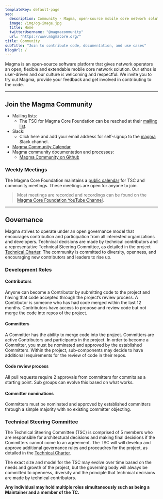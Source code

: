 ```yaml
---
templateKey: default-page
seo:
  description: Community - Magma, open-source mobile core network solution
  image: /img/og-image.jpg
  title: Home
  twitterUsername: "@magmacommunity"
  url: "https://www.magmacore.org/"
title: Community
subTitle: "Join to contribute code, documentation, and use cases"
blogUrl: /
---
```


Magma is an open-source software platform that gives network operators an open, flexible and extendable mobile core network solution. Our ethos is user-driven and our culture is welcoming and respectful. We invite you to try out Magma, provide your feedback and get involved in contributing to the code.

---

## Join the Magma Community

- Mailing lists:
  - The TSC for Magma Core Foundation can be reached at their [mailing list](https://lists.magmacore.org/g/magma-tsc).
- Slack:
  - Click here and add your email address for self-signup to the [magma](https://join.slack.com/t/magmacore/shared_invite/zt-g76zkofr-g6~jYiS3KRzC9qhAISUC2A) Slack channel.
- [Magma Community Calendar](https://calendar.google.com/calendar/u/0/embed?src=c_gbiu1t7a67ika1th2smldeh19s@group.calendar.google.com&ctz=America/Chicago)
- Magma community documentation and processes:
  - [Magma Community on Github](https://github.com/magma/community)

### Weekly Meetings

The Magma Core Foundation maintains a [public calendar](https://calendar.google.com/calendar/embed?src=c_gbiu1t7a67ika1th2smldeh19s%40group.calendar.google.com&ctz=America%2FChicago) for TSC and community meetings. These meetings are open for anyone to join.

> Most meetings are recorded and recordings can be found on the [Magma Core Foundation YouTube Channel](https://www.youtube.com/channel/UCXOjPjjgXplvnF6YVHSGNeA).

---

## <div id="governance"></div> Governance

Magma strives to operate under an open governance model that encourages contribution and participation from all interested organizations and developers. Technical decisions are made by technical contributors and a representative Technical Steering Committee, as detailed in the project [Technical Charter](https://github.com/magma/tsc/blob/main/CHARTER.md). The community is committed to diversity, openness, and encouraging new contributors and leaders to rise up.

### Development Roles

#### Contributors

Anyone can become a Contributor by submitting code to the project and having that code accepted through the project’s review process. A Contributor is someone who has had code merged within the last 12 months. Contributors have access to propose and review code but not merge the code into repos of the project.

#### Committers

A Committer has the ability to merge code into the project. Committers are active Contributors and participants in the project. In order to become a Committer, you must be nominated and approved by the established Committers. Within the project, sub-components may decide to have additional requirements for the review of code in their repos.

#### Code review process

All pull requests require 2 approvals from committers for commits as a starting point. Sub groups can evolve this based on what works.

#### Committer nominations

Committers must be nominated and approved by established committers through a simple majority with no existing committer objecting.

### Technical Steering Committee

The Technical Steering Committee (TSC) is comprised of 5 members who are responsible for architectural decisions and making final decisions if the Committers cannot come to an agreement. The TSC will will develop and approve additional governance rules and proceudres for the project, as detailed in the [Technical Charter](https://github.com/magma/tsc/blob/main/CHARTER.md).

The exact size and model for the TSC may evolve over time based on the needs and growth of the project, but the governing body will always be committed to openness, diversity and the principle that technical decisions are made by technical contributors.

**Any individual may hold multiple roles simultaneously such as being a Maintainer and a member of the TC.**

